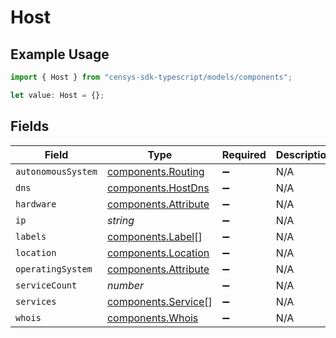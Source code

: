 # Host

## Example Usage

```typescript
import { Host } from "censys-sdk-typescript/models/components";

let value: Host = {};
```

## Fields

| Field                                                        | Type                                                         | Required                                                     | Description                                                  |
| ------------------------------------------------------------ | ------------------------------------------------------------ | ------------------------------------------------------------ | ------------------------------------------------------------ |
| `autonomousSystem`                                           | [components.Routing](../../models/components/routing.md)     | :heavy_minus_sign:                                           | N/A                                                          |
| `dns`                                                        | [components.HostDns](../../models/components/hostdns.md)     | :heavy_minus_sign:                                           | N/A                                                          |
| `hardware`                                                   | [components.Attribute](../../models/components/attribute.md) | :heavy_minus_sign:                                           | N/A                                                          |
| `ip`                                                         | *string*                                                     | :heavy_minus_sign:                                           | N/A                                                          |
| `labels`                                                     | [components.Label](../../models/components/label.md)[]       | :heavy_minus_sign:                                           | N/A                                                          |
| `location`                                                   | [components.Location](../../models/components/location.md)   | :heavy_minus_sign:                                           | N/A                                                          |
| `operatingSystem`                                            | [components.Attribute](../../models/components/attribute.md) | :heavy_minus_sign:                                           | N/A                                                          |
| `serviceCount`                                               | *number*                                                     | :heavy_minus_sign:                                           | N/A                                                          |
| `services`                                                   | [components.Service](../../models/components/service.md)[]   | :heavy_minus_sign:                                           | N/A                                                          |
| `whois`                                                      | [components.Whois](../../models/components/whois.md)         | :heavy_minus_sign:                                           | N/A                                                          |